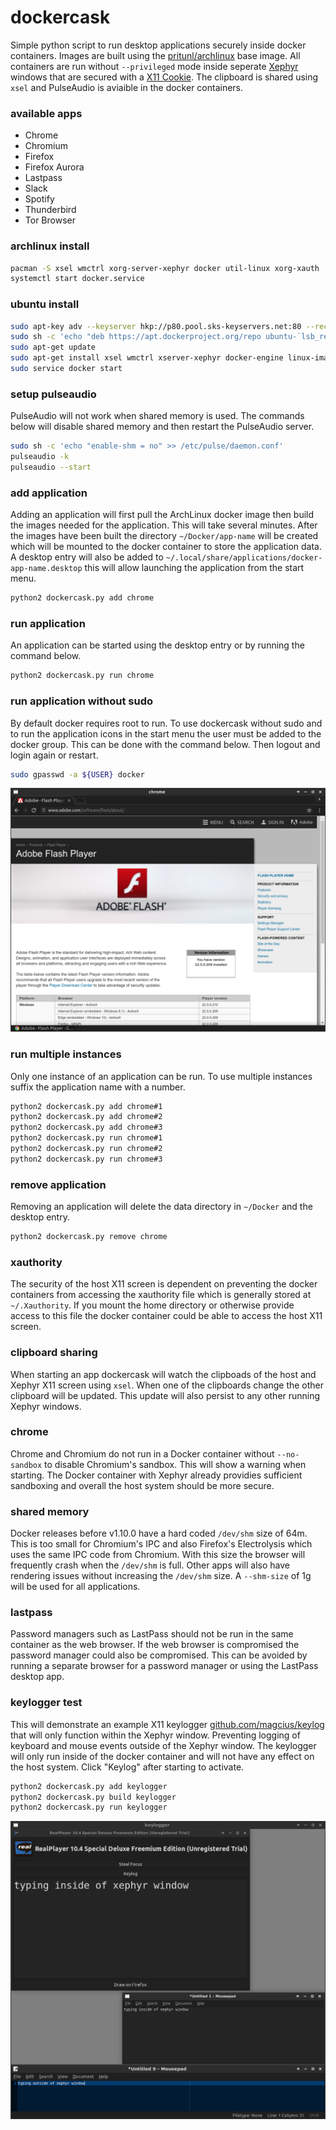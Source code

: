 # dockercask

Simple python script to run desktop applications securely inside docker
containers. Images are built using the
[pritunl/archlinux](https://hub.docker.com/r/pritunl/archlinux/) base image.
All containers are run without `--privileged` mode inside seperate
[Xephyr](https://en.wikipedia.org/wiki/Xephyr) windows that are secured with a
[X11 Cookie](https://en.wikipedia.org/wiki/X_Window_authorization). The
clipboard is shared using `xsel` and PulseAudio is aviaible in the docker
containers.

### available apps

* Chrome
* Chromium
* Firefox
* Firefox Aurora
* Lastpass
* Slack
* Spotify
* Thunderbird
* Tor Browser

### archlinux install

```bash
pacman -S xsel wmctrl xorg-server-xephyr docker util-linux xorg-xauth
systemctl start docker.service
```

### ubuntu install

```bash
sudo apt-key adv --keyserver hkp://p80.pool.sks-keyservers.net:80 --recv-keys 58118E89F3A912897C070ADBF76221572C52609D
sudo sh -c 'echo "deb https://apt.dockerproject.org/repo ubuntu-`lsb_release -c -s` main" > /etc/apt/sources.list.d/docker.list'
sudo apt-get update
sudo apt-get install xsel wmctrl xserver-xephyr docker-engine linux-image-extra-virtual
sudo service docker start
```

### setup pulseaudio

PulseAudio will not work when shared memory is used. The commands below will
disable shared memory and then restart the PulseAudio server.

```bash
sudo sh -c 'echo "enable-shm = no" >> /etc/pulse/daemon.conf'
pulseaudio -k
pulseaudio --start
```

### add application

Adding an application will first pull the ArchLinux docker image then build the
images needed for the application. This will take several minutes. After the
images have been built the directory `~/Docker/app-name` will be created
which will be mounted to the docker container to store the application data.
A desktop entry will also be added to
`~/.local/share/applications/docker-app-name.desktop` this will allow
launching the application from the start menu.

```bash
python2 dockercask.py add chrome
```

### run application

An application can be started using the desktop entry or by running the command
below.

```bash
python2 dockercask.py run chrome
```

### run application without sudo

By default docker requires root to run. To use dockercask without sudo and
to run the application icons in the start menu the user must be added to the
docker group. This can be done with the command below. Then logout and login
again or restart.

```bash
sudo gpasswd -a ${USER} docker
```

![chrome](screenshots/chrome.png)

### run multiple instances

Only one instance of an application can be run. To use multiple instances
suffix the application name with a number.

```bash
python2 dockercask.py add chrome#1
python2 dockercask.py add chrome#2
python2 dockercask.py add chrome#3
python2 dockercask.py run chrome#1
python2 dockercask.py run chrome#2
python2 dockercask.py run chrome#3
```

### remove application

Removing an application will delete the data directory in `~/Docker` and the
desktop entry.

```bash
python2 dockercask.py remove chrome
```

### xauthority

The security of the host X11 screen is dependent on preventing the docker
containers from accessing the xauthority file which is generally stored at
`~/.Xauthority`. If you mount the home directory or otherwise provide access
to this file the docker container could be able to access the host X11 screen.

### clipboard sharing

When starting an app dockercask will watch the clipboads of the host and
Xephyr X11 screen using `xsel`. When one of the clipboards change the other
clipboard will be updated. This update will also persist to any other running
Xephyr windows.

### chrome

Chrome and Chromium do not run in a Docker container without `--no-sandbox` to
disable Chromium's sandbox. This will show a warning when starting. The Docker
container with Xephyr already providies sufficient sandboxing and overall the
host system should be more secure.

### shared memory

Docker releases before v1.10.0 have a hard coded `/dev/shm` size of 64m. This
is too small for Chromium's IPC and also Firefox's Electrolysis which uses the
same IPC code from Chromium. With this size the browser will frequently crash
when the `/dev/shm` is full. Other apps will also have rendering issues without
increasing the `/dev/shm` size. A `--shm-size` of 1g will be used for all
applications.

### lastpass

Password managers such as LastPass should not be run in the same container as
the web browser. If the web browser is compromised the password manager could
also be compromised. This can be avoided by running a separate browser for a
password manager or using the LastPass desktop app.

### keylogger test

This will demonstrate an example X11 keylogger
[github.com/magcius/keylog](https://github.com/magcius/keylog) that will only
function within the Xephyr window. Preventing logging of keyboard and mouse
events outside of the Xephyr window. The keylogger will only run inside of
the docker container and will not have any effect on the host system. Click
"Keylog" after starting to activate.

```bash
python2 dockercask.py add keylogger
python2 dockercask.py build keylogger
python2 dockercask.py run keylogger
```

![keylogger](screenshots/keylogger.png)
